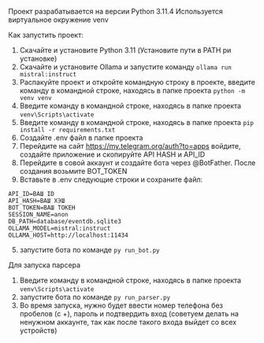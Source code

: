 Проект разрабатывается на версии Python 3.11.4
Используется виртуальное окружение venv

Как запустить проект:

1. Скачайте и установите Python 3.11 (Установите пути в PATH ри установке)
2. Скачайте и установите Ollama и запустите команду ```ollama run mistral:instruct```
3. Распакуйте проект и откройте командную строку в проекте, введите команду в командной строке, находясь в папке проекта 
```python -m venv venv```
4. Введите команду в командной строке, находясь в папке проекта ```venv\Scripts\activate```
5. Введите команду в командной строке, находясь в папке проекта ```pip install -r requirements.txt```
6. Создайте .env файл в папке проекта
7. Перейдите на сайт https://my.telegram.org/auth?to=apps войдите, создайте приложение и скопируйте API HASH и API_ID
8. Перейдите в совой аккаунт и создайте бота через @BotFather. После создания возьмите BOT_TOKEN
9. Вставьте в .env следующие строки и сохраните файл:
```
API_ID=ВАШ ID
API_HASH=ВАШ ХЭШ
BOT_TOKEN=ВАШ ТОКЕН
SESSION_NAME=anon
DB_PATH=database/eventdb.sqlite3
OLLAMA_MODEL=mistral:instruct
OLLAMA_HOST=http://localhost:11434
```
5. запустите бота по команде ```py run_bot.py```

Для запуска парсера
1. Введите команду в командной строке, находясь в папке проекта ```venv\Scripts\activate``` 
2. запустите бота по команде ```py run_parser.py```
3. Во время запуска, нужно будет ввести номер телефона без пробелов (с +), пароль и подтвердить вход (советуем делать на ненужном аккаунте, так как после такого входа выйдет со всех устройств)
